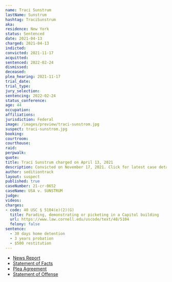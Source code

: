 ```yaml
---
name: Traci Sunstrum
lastName: Sunstrum
hashtag: TraciSunstrum
aka:
residence: New York
status: Sentenced
date: 2021-04-13
charged: 2021-04-13
indicted:
convicted: 2021-11-17
acquitted:
sentenced: 2022-02-24
dismissed:
deceased:
plea_hearing: 2021-11-17
trial_date:
trial_type:
jury_selection:
sentencing: 2022-02-24
status_conference:
age: 44
occupation:
affiliations:
jurisdiction: Federal
image: /images/preview/traci-sunstrom.jpg
suspect: traci-sunstrom.jpg
booking:
courtroom:
courthouse:
raid:
perpwalk:
quote:
title: Traci Sunstrum charged on April 13, 2021
description: Convicted on November 17, 2021. Click for latest case details.
author: seditiontrack
layout: suspect
published: true
caseNumber: 21-cr-0652
caseName: USA v. SUNSTRUM
judge:
videos:
charges:
- code: 40 USC § 5104(e)(2)(G)
  title: Parading, demonstrating or picketing in a Capitol building
  url: https://www.law.cornell.edu/uscode/text/40/5104
  felony: false
sentence:
  - 30 days home detention
  - 3 years probation
  - $500 restitution
---
```

- [News Report](https://news.wbfo.org/post/four-more-local-suspects-charged-us-capitol-riot)
- [Statement of Facts](https://www.justice.gov/usao-dc/case-multi-defendant/file/1395326/download)
- [Plea Agreement](https://www.justice.gov/usao-dc/case-multi-defendant/file/1450276/download)
- [Statement of Offense](https://www.justice.gov/usao-dc/case-multi-defendant/file/1450271/download)
